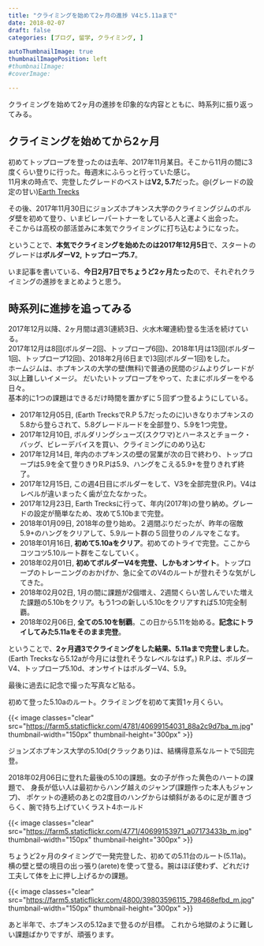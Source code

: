 ```yaml
---
title: "クライミングを始めて2ヶ月の進捗 V4と5.11aまで"
date: 2018-02-07
draft: false
categories: [ブログ, 留学, クライミング, ]

autoThumbnailImage: true
thumbnailImagePosition: left
#thumbnailImage:
#coverImage:

---
```


クライミングを始めて2ヶ月の進捗を印象的な内容とともに、時系列に振り返ってみる。  

## クライミングを始めてから2ヶ月

初めてトップロープを登ったのは去年、2017年11月某日。そこから11月の間に3度くらい登りに行った。毎週末にふらっと行っていた感じ。  
11月末の時点で、完登したグレードのベストは**V2, 5.7**だった。@(グレードの設定の甘い)[Earth Trecks](https://www.earthtreksclimbing.com/)  

その後、2017年11月30日にジョンズホプキンス大学のクライミングジムのボルダ壁を初めて登り、いまビレーパートナーをしている人と運よく出会った。  
そこからは高校の部活並みに本気でクライミングに打ち込むようになった。  

ということで、**本気でクライミングを始めたのは2017年12月5日**で、スタートのグレードは**ボルダーV2, トップロープ5.7**。  

いま記事を書いている、**今日2月7日でちょうど2ヶ月たった**ので、それぞれクライミングの進捗をまとめようと思う。  


## 時系列に進捗を追ってみる

2017年12月以降、2ヶ月間は週3(連続3日、火水木曜連続)登る生活を続けている。  
2017年12月は8回(ボルダー2回、トップロープ6回)、2018年1月は13回(ボルダー1回、トップロープ12回)、2018年2月(6日まで)3回(ボルダー1回)をした。  
ホームジムは、ホプキンスの大学の壁(無料)で普通の民間のジムよりグレードが3以上難しいイメージ。
だいたいトップロープをやって、たまにボルダーをやる日々。  
基本的に1つの課題はできるだけ時間を置かずに５回ずつ登るようにしている。  


- 2017年12月05日, (Earth TrecksでR.P 5.7だったのに)いきなりホプキンスの5.8から登らされて、5.8グレードルードを全部登り、5.9を1つ完登。
- 2017年12月10日, ボルダリングシューズ(スクワマ)とハーネスとチョーク・バッグ、ビレーデバイスを買い、クライミングにのめり込む
- 2017年12月14日, 年内のホプキンスの壁の営業が次の日で終わり、トップロープは5.9を全て登りきりR.Pは5.9、ハングをこえる5.9+を登りきれず終了。
- 2017年12月15日, この週4日目にボルダーをして、V3を全部完登(R.P)。V4はレベルが違いまったく歯が立たなかった。
- 2017年12月23日, Earth Trecksに行って、年内(2017年)の登り納め。グレードの設定が簡単なため、攻めて5.10bまで完登。
- 2018年01月09日, 2018年の登り始め。２週間ぶりだったが、昨年の宿敵5.9+のハングをクリアして、5.9ルート群の５回登りのノルマをこなす。
- 2018年01月16日, **初めて5.10aをクリア**。初めてのトライで完登。ここからコツコツ5.10ルート群をこなしていく。
- 2018年02月01日, **初めてボルダーV4を完登、しかもオンサイト**。トップロープのトレーニングのおかげか、急に全てのV4のルートが登れそうな気がしてきた。
- 2018年02月02日, 1月の間に課題が2個増え、2週間くらい苦しんでいた増えた課題の5.10bをクリア。もう1つの新しい5.10cをクリアすれば5.10完全制覇。
- 2018年02月06日, **全ての5.10を制覇**。この日から5.11を始める。**記念にトライしてみた5.11aをそのまま完登**。


ということで、**2ヶ月週3でクライミングをした結果、5.11aまで完登しました**。(Earth Trecksなら5.12aが今月には登れそうなレベルなはず。)
R.P.は、ボルダーV4、トップロープ5.10d、オンサイトはボルダーV4、5.9。


最後に過去に記念で撮った写真など貼る。

初めて登った5.10aのルート。クライミングを初めて実質1ヶ月くらい。

{{< image classes="clear" src="https://farm5.staticflickr.com/4781/40699154031_88a2c9d7ba_m.jpg" thumbnail-width="150px" thumbnail-height="300px" >}}


ジョンズホプキンス大学の5.10d(クラックあり)は、結構得意系なルートで5回完登。

2018年02月06日に登れた最後の5.10の課題。女の子が作った黄色のハートの課題で、
身長が低い人は最初からハング越えのジャンプ(課題作った本人もジャンプ)、
ポケットの連続のあとの2度目のハングからは傾斜があるのに足が置きづらく、腕で持ち上げていくラスト4ホールド  

{{< image classes="clear" src="https://farm5.staticflickr.com/4771/40699153971_a07173433b_m.jpg" thumbnail-width="150px" thumbnail-height="300px" >}}

ちょうど2ヶ月のタイミングで一発完登した、初めての5.11台のルート(5.11a)。
横の壁と壁の境目の出っ張り(arete)を使って登る。腕はほぼ使わず、どれだけ工夫して体を上に押し上げるかの課題。

{{< image classes="clear" src="https://farm5.staticflickr.com/4800/39803596115_798468efbd_m.jpg" thumbnail-width="150px" thumbnail-height="300px" >}}


あと半年で、ホプキンスの5.12aまで登るのが目標。
これから地獄のように難しい課題ばかりですが、頑張ります。


